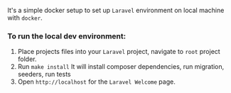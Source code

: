 It's a simple docker setup to set up `Laravel` environment on local machine with `docker`.

### To run the local dev environment:
1. Place projects files into your `Laravel` project, navigate to `root` project folder.
2. Run `make install`
   It will install composer dependencies, run migration, seeders, run tests
3. Open `http://localhost` for the `Laravel Welcome` page.
